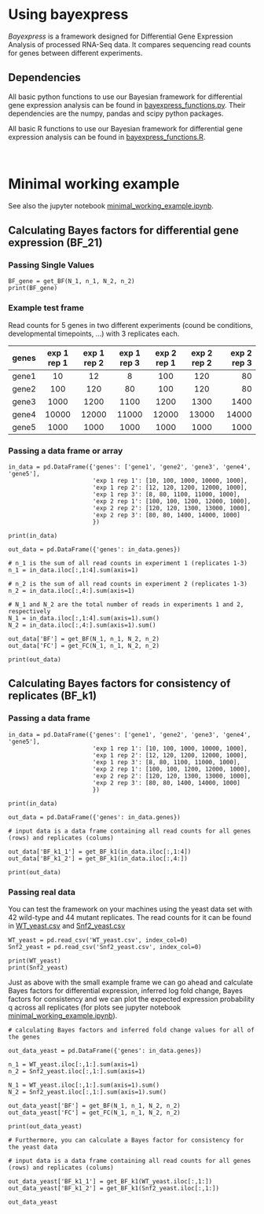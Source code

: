 # Using bayexpress

_Bayexpress_ is a framework designed for Differential Gene Expression Analysis of processed RNA-Seq data. It compares sequencing read counts for genes between different experiments.


## Dependencies

All basic python functions to use our Bayesian framework for differential gene expression analysis can be found in [bayexpress_functions.py](bayexpress_functions.py). Their dependencies are the numpy, pandas and scipy python packages.

All basic R functions to use our Bayesian framework for differential gene expression analysis can be found in [bayexpress_functions.R](bayexpress_functions.R). 

$~$


# Minimal working example

See also the jupyter notebook [minimal_working_example.ipynb](minimal_working_example.ipynb).


## Calculating Bayes factors for differential gene expression (BF_21)

### Passing Single Values

    BF_gene = get_BF(N_1, n_1, N_2, n_2)
    print(BF_gene)

### Example test frame

Read counts for 5 genes in two different experiments (cound be conditions, developmental timepoints, ...) with 3 replicates each. 

| genes | exp 1 rep 1 | exp 1 rep 2 | exp 1 rep 3 |  exp 2 rep 1 | exp 2 rep 2 | exp 2 rep 3 |
| :----------- | :------: |  :------: |  :------: | :------: | :------: |------------: |
| gene1 | 10 | 12 | 8 | 100 | 120 | 80 |
| gene2 | 100 | 120 | 80 | 100 | 120 | 80 |
| gene3 | 1000 | 1200 | 1100 | 1200 | 1300 | 1400 |
| gene4 | 10000 | 12000 | 11000 | 12000 | 13000 | 14000 |
| gene5 | 1000 | 1000 | 1000 | 1000 | 1000 | 1000 |

        
### Passing a data frame or array

    in_data = pd.DataFrame({'genes': ['gene1', 'gene2', 'gene3', 'gene4', 'gene5'],
                            'exp 1 rep 1': [10, 100, 1000, 10000, 1000],
                            'exp 1 rep 2': [12, 120, 1200, 12000, 1000],
                            'exp 1 rep 3': [8, 80, 1100, 11000, 1000],
                            'exp 2 rep 1': [100, 100, 1200, 12000, 1000],
                            'exp 2 rep 2': [120, 120, 1300, 13000, 1000],
                            'exp 2 rep 3': [80, 80, 1400, 14000, 1000]
                            })

    print(in_data)

    out_data = pd.DataFrame({'genes': in_data.genes})

    # n_1 is the sum of all read counts in experiment 1 (replicates 1-3)
    n_1 = in_data.iloc[:,1:4].sum(axis=1)

    # n_2 is the sum of all read counts in experiment 2 (replicates 1-3)
    n_2 = in_data.iloc[:,4:].sum(axis=1)

    # N_1 and N_2 are the total number of reads in experiments 1 and 2, respectively
    N_1 = in_data.iloc[:,1:4].sum(axis=1).sum()
    N_2 = in_data.iloc[:,4:].sum(axis=1).sum()

    out_data['BF'] = get_BF(N_1, n_1, N_2, n_2)
    out_data['FC'] = get_FC(N_1, n_1, N_2, n_2)

    print(out_data)

## Calculating Bayes factors for consistency of replicates (BF_k1)

### Passing a data frame

    in_data = pd.DataFrame({'genes': ['gene1', 'gene2', 'gene3', 'gene4', 'gene5'],
                            'exp 1 rep 1': [10, 100, 1000, 10000, 1000],
                            'exp 1 rep 2': [12, 120, 1200, 12000, 1000],
                            'exp 1 rep 3': [8, 80, 1100, 11000, 1000],
                            'exp 2 rep 1': [100, 100, 1200, 12000, 1000],
                            'exp 2 rep 2': [120, 120, 1300, 13000, 1000],
                            'exp 2 rep 3': [80, 80, 1400, 14000, 1000]
                            })

    print(in_data)

    out_data = pd.DataFrame({'genes': in_data.genes})
    
    # input data is a data frame containing all read counts for all genes (rows) and replicates (colums)

    out_data['BF_k1_1'] = get_BF_k1(in_data.iloc[:,1:4])
    out_data['BF_k1_2'] = get_BF_k1(in_data.iloc[:,4:])

    print(out_data)

### Passing real data

You can test the framework on your machines using the yeast data set with 42 wild-type and 44 mutant replicates. The read counts for it can be found in [WT_yeast.csv](WT_yeast.csv) and [Snf2_yeast.csv](Snf2_yeast.csv)

    WT_yeast = pd.read_csv('WT_yeast.csv', index_col=0)
    Snf2_yeast = pd.read_csv('Snf2_yeast.csv', index_col=0)

    print(WT_yeast)
    print(Snf2_yeast)

Just as above with the small example frame we can go ahead and calculate Bayes factors for differential expression, inferred log fold change, Bayes factors for consistency and we can plot the expected expression probability q across all replicates (for plots see jupyter notebook [minimal_working_example.ipynb](minimal_working_example.ipynb)). 

    # calculating Bayes factors and inferred fold change values for all of the genes
    
    out_data_yeast = pd.DataFrame({'genes': in_data.genes})

    n_1 = WT_yeast.iloc[:,1:].sum(axis=1)
    n_2 = Snf2_yeast.iloc[:,1:].sum(axis=1)

    N_1 = WT_yeast.iloc[:,1:].sum(axis=1).sum()
    N_2 = Snf2_yeast.iloc[:,1:].sum(axis=1).sum()

    out_data_yeast['BF'] = get_BF(N_1, n_1, N_2, n_2)
    out_data_yeast['FC'] = get_FC(N_1, n_1, N_2, n_2)

    print(out_data_yeast)

    # Furthermore, you can calculate a Bayes factor for consistency for the yeast data

    # input data is a data frame containing all read counts for all genes (rows) and replicates (colums)

    out_data_yeast['BF_k1_1'] = get_BF_k1(WT_yeast.iloc[:,1:])
    out_data_yeast['BF_k1_2'] = get_BF_k1(Snf2_yeast.iloc[:,1:])

    out_data_yeast